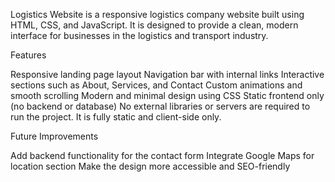 Logistics Website is a responsive logistics company website built using HTML, CSS, and JavaScript. It is designed to provide a clean, modern interface for businesses in the logistics and transport industry.

Features

Responsive landing page layout
Navigation bar with internal links
Interactive sections such as About, Services, and Contact
Custom animations and smooth scrolling
Modern and minimal design using CSS
Static frontend only (no backend or database)
No external libraries or servers are required to run the project. It is fully static and client-side only.

Future Improvements

Add backend functionality for the contact form
Integrate Google Maps for location section
Make the design more accessible and SEO-friendly
